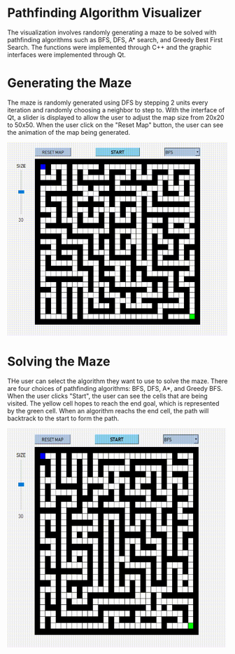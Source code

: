# Pathfinding Algorithm Visualizer

The visualization involves randomly generating a maze to be solved with pathfinding algorithms such as BFS, DFS, A* search, and Greedy Best First Search. The functions were implemented through C++ and the graphic interfaces were implemented through Qt.

# Generating the Maze

The maze is randomly generated using DFS by stepping 2 units every iteration and randomly choosing a neighbor to step to. With the interface of Qt, a slider is displayed to allow the user to adjust the map size from 20x20 to 50x50. When the user click on the "Reset Map" button, the user can see the animation of the map being generated.

<img src="/img/maze_gen.gif"/>

# Solving the Maze

THe user can select the algorithm they want to use to solve the maze. There are four choices of pathfinding algorithms: BFS, DFS, A*, and Greedy BFS. When the user clicks "Start", the user can see the cells that are being visited. The yellow cell hopes to reach the end goal, which is represented by the green cell. When an algorithm reachs the end cell, the path will backtrack to the start to form the path.

<img src="/img/bfs_ex.gif" width="500" height="500"/>

